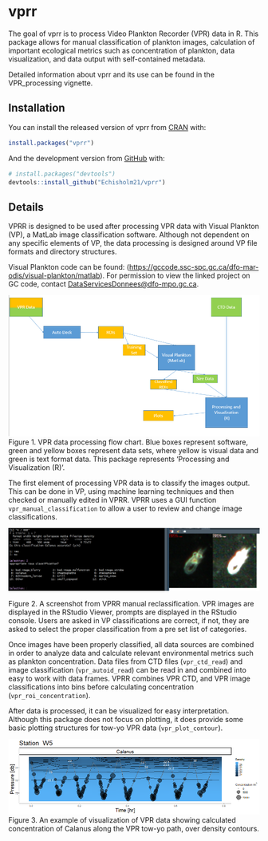 
<!-- README.md is generated from README.Rmd. Please edit that file -->

# vprr

<!-- badges: start -->

<!-- badges: end -->

The goal of vprr is to process Video Plankton Recorder (VPR) data in R.
This package allows for manual classification of plankton images,
calculation of important ecological metrics such as concentration of
plankton, data visualization, and data output with self-contained
metadata.

Detailed information about vprr and its use can be found in the
VPR\_processing vignette.

## Installation

You can install the released version of vprr from
[CRAN](https://CRAN.R-project.org) with:

``` r
install.packages("vprr")
```

And the development version from [GitHub](https://github.com/) with:

``` r
# install.packages("devtools")
devtools::install_github("Echisholm21/vprr")
```

## Details

VPRR is designed to be used after processing VPR data with Visual
Plankton (VP), a MatLab image classification software. Although not
dependent on any specific elements of VP, the data processing is
designed around VP file formats and directory structures.

Visual Plankton code can be found:
(<https://gccode.ssc-spc.gc.ca/dfo-mar-odis/visual-plankton/matlab>).
For permission to view the linked project on GC code, contact
<DataServicesDonnees@dfo-mpo.gc.ca>.

![](vignettes/vp_flowchart.png) Figure 1. VPR data processing flow
chart. Blue boxes represent software, green and yellow boxes represent
data sets, where yellow is visual data and green is text format data.
This package represents ‘Processing and Visualization (R)’.

The first element of processing VPR data is to classify the images
output. This can be done in VP, using machine learning techniques and
then checked or manually edited in VPRR. VPRR uses a GUI function
`vpr_manual_classification` to allow a user to review and change image
classifications.

![](vignettes/clf_check_3.png)

Figure 2. A screenshot from VPRR manual reclassification. VPR images are
displayed in the RStudio Viewer, prompts are displayed in the RStudio
console. Users are asked in VP classifications are correct, if not, they
are asked to select the proper classification from a pre set list of
categories.

Once images have been properly classified, all data sources are combined
in order to analyze data and calculate relevant environmental metrics
such as plankton concentration. Data files from CTD files
(`vpr_ctd_read`) and image classification (`vpr_autoid_read`) can be
read in and combined into easy to work with data frames. VPRR combines
VPR CTD, and VPR image classifications into bins before calculating
concentration (`vpr_roi_concentration`).

After data is processed, it can be visualized for easy interpretation.
Although this package does not focus on plotting, it does provide some
basic plotting structures for tow-yo VPR data (`vpr_plot_contour`).

![](vignettes/conPlot_cal_dens.png) Figure 3. An example of
visualization of VPR data showing calculated concentration of Calanus
along the VPR tow-yo path, over density contours.
